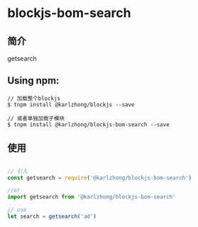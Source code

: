 # blockjs-bom-search

## 简介
getsearch

## Using npm:
```shell
// 加载整个blockjs
$ tnpm install @karlzhong/blockjs --save

// 或者单独加载子模块
$ tnpm install @karlzhong/blockjs-bom-search --save
```

## 使用
```js

// 引入
const getsearch = require('@karlzhong/blockjs-bom-search')

//or
import getsearch from '@karlzhong/blockjs-bom-search'

// use
let search = getsearch('ad')

```